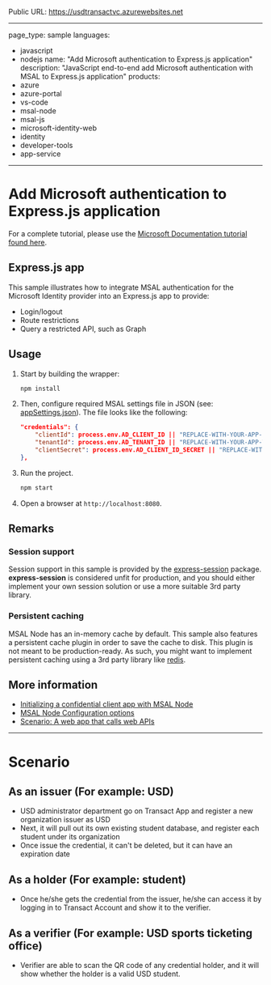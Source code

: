 Public URL: https://usdtransactvc.azurewebsites.net 

---
page_type: sample
languages:
- javascript
- nodejs
name: "Add Microsoft authentication to Express.js application"
description: "JavaScript end-to-end add Microsoft authentication with MSAL to Express.js application"
products:
- azure
- azure-portal
- vs-code
- msal-node
- msal-js
- microsoft-identity-web
- identity
- developer-tools
- app-service
---
# Add Microsoft authentication to Express.js application

For a complete tutorial, please use the [Microsoft Documentation tutorial found here]().

## Express.js app

This sample illustrates how to integrate MSAL authentication for the Microsoft Identity provider into an Express.js app to provide:
* Login/logout
* Route restrictions
* Query a restricted API, such as Graph

## Usage

1. Start by building the wrapper:

    ```bash
    npm install
    ```

2. Then, configure required MSAL settings file in JSON (see: [appSettings.json](./TestApp/appSettings.json)). The file looks like the following:

    ```JSON
    "credentials": {
        "clientId": process.env.AD_CLIENT_ID || "REPLACE-WITH-YOUR-APP-CLIENT-ID",
        "tenantId": process.env.AD_TENANT_ID || "REPLACE-WITH-YOUR-APP-TENANT-ID",
        "clientSecret": process.env.AD_CLIENT_ID_SECRET || "REPLACE-WITH-YOUR-APP-CLIENT-ID-SECRET"
    },
    ```

3. Run the project. 

    ```bash
    npm start
    ```

8. Open a browser at `http://localhost:8080`.

## Remarks

### Session support

Session support in this sample is provided by the [express-session](https://www.npmjs.com/package/express-session) package. **express-session** is considered unfit for production, and you should either implement your own session solution or use a more suitable 3rd party library.

### Persistent caching

MSAL Node has an in-memory cache by default. This sample also features a persistent cache plugin in order to save the cache to disk. This plugin is not meant to be production-ready. As such, you might want to implement persistent caching using a 3rd party library like [redis](https://redis.io/).

## More information

* [Initializing a confidential client app with MSAL Node](https://github.com/AzureAD/microsoft-authentication-library-for-js/blob/dev/lib/msal-node/docs/initialize-confidential-client-application.md)
* [MSAL Node Configuration options](https://github.com/AzureAD/microsoft-authentication-library-for-js/blob/dev/lib/msal-node/docs/configuration.md)
* [Scenario: A web app that calls web APIs](https://docs.microsoft.com/azure/active-directory/develop/scenario-web-app-call-api-overview)

---

# Scenario 

## As an issuer (For example: USD) 

- USD administrator department go on Transact App and register a new organization issuer as USD 
- Next, it will pull out its own existing student database, and register each student under its organization 
- Once issue the credential, it can't be deleted, but it can have an expiration date 

## As a holder (For example: student) 

- Once he/she gets the credential from the issuer, he/she can access it by logging in to Transact Account and show it to the verifier. 

## As a verifier (For example: USD sports ticketing office) 

- Verifier are able to scan the QR code of any credential holder, and it will show whether the holder is a valid USD student. 

